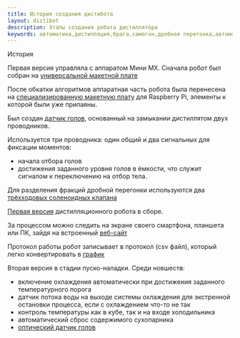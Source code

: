 ```yaml
---
title: История создания дистибота
layout: distibot
description: Этапы создания робота дистиллятора
keywords: автоматика,дистилляция,брага,самогон,дробная перегонка,автоматизация
---
```

История

Первая версия управляла с аппаратом Мини МХ. Сначала робот был собран на [универсальной макетной плате]({{site.url}}/{{site.project}}/galery/distibot_on_breadboard-20160613_173816-ts1512672061.jpg "Первая проба")

После обкатки алгоритмов аппаратная часть робота была перенесена на [специализированную макетную плату]({{site.url}}/{{site.project}}/galery/distibot_1st_release-20170122_201133-ts1512672060.jpg "Дистибот на макетной плате") для Raspberry Pi, элементы к которой были уже припаяны.

Был создан [датчик голов]({{site.url}}/{{site.project}}/galery/distibot_heads_sensor-20170218_180512-ts1512672060.jpg "датчик голов"),  основанный на замыкании дистиллятом двух проводников.

Используется три проводника: один общий и два сигнальных для фиксации моментов:
* начала отбора голов
* достижения заданного уровня голов в ёмкости, что служит сигналом к переключению на отбор тела.

Для разделения фракций дробной перегонки используются два [трёхходовых соленоидных клапана]({{site.url}}/{{site.project}}/galery/distibot-3way-valve-20160613_173816-ts1512672060.jpg "Трёхходовые соленоидные клапаны")

[Первая версия]({{site.url}}/{{site.project}}/galery/distibot_on_prototyping_board-20161120_183635-ts1512672061.jpg "Первая версия дистибота") дистилляционного робота в сборе.

За процессом можно следить на экране своего смартфона, планшета или ПК, зайдя на встроенный [веб-сайт]({{site.url}}/{{site.project}}/galery/screenshot_2017-02-18-19-49-25-ts1512591128.png "Скриншот веб-сайта дистибота")

Протокол работы робот записывает в протокол (csv файл), который легко конвертировать в [график](https://docs.google.com/spreadsheets/d/e/2PACX-1vQKVkhn2IV3O2DWPfm31xbuuNPdL8AR2d5d1wyDTlDyx5drlEgdRp8TZ8kN6Dnzw809yDsPuS1UphSW/pubchart?oid=1961167213&amp;format=interactive "График на Google Docs")

Вторая версия в стадии пуско-наладки. Среди новшеств:
* включение охлаждения автоматически при достижения заданного температурного порога
* датчик потока воды на выходе системы охлаждения для экстренной остановки процесса, если с охлаждением что-то не так
* контроль температуры как в кубе, так и на входе холодильника
* автоматический сброс содержимого сухопарника
* [оптический датчик голов]({{site.url}}/{{site.project}}/galery/distibot_heads_optical_sensor-01-ts1514999010.jpg "оптический датчик голов")
